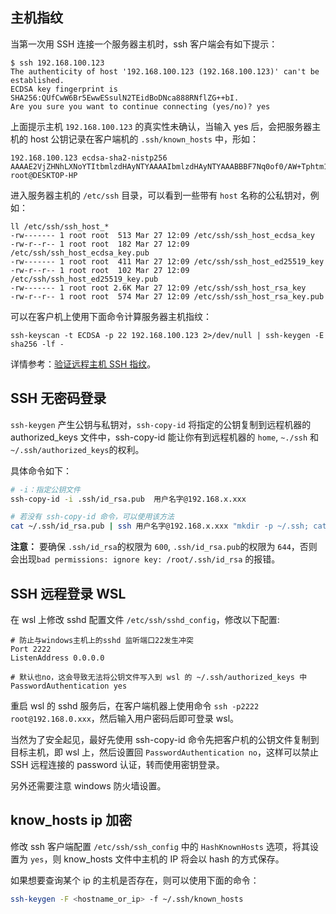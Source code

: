 ## 主机指纹

当第一次用 SSH 连接一个服务器主机时，ssh 客户端会有如下提示：

```
$ ssh 192.168.100.123
The authenticity of host '192.168.100.123 (192.168.100.123)' can't be established.
ECDSA key fingerprint is SHA256:QUfCwW6Br5EwwESsulN2TEidBoDNca888RNflZG++bI.
Are you sure you want to continue connecting (yes/no)? yes
```

上面提示主机 `192.168.100.123` 的真实性未确认，当输入 yes 后，会把服务器主机的 host 公钥记录在客户端机的 `.ssh/known_hosts` 中，形如：

```
192.168.100.123 ecdsa-sha2-nistp256 AAAAE2VjZHNhLXNoYTItbmlzdHAyNTYAAAAIbmlzdHAyNTYAAABBBF7Nq0of0/AW+Tphtm1ESs8stGAxxSfQvGYyk0VGPEshHOwU/A6Y4BBIBOjE7egqxkhapxf+BdNmH98DyYhQRps= root@DESKTOP-HP
```

进入服务器主机的 `/etc/ssh` 目录，可以看到一些带有 `host` 名称的公私钥对，例如：

```
ll /etc/ssh/ssh_host_*
-rw------- 1 root root  513 Mar 27 12:09 /etc/ssh/ssh_host_ecdsa_key
-rw-r--r-- 1 root root  182 Mar 27 12:09 /etc/ssh/ssh_host_ecdsa_key.pub
-rw------- 1 root root  411 Mar 27 12:09 /etc/ssh/ssh_host_ed25519_key
-rw-r--r-- 1 root root  102 Mar 27 12:09 /etc/ssh/ssh_host_ed25519_key.pub
-rw------- 1 root root 2.6K Mar 27 12:09 /etc/ssh/ssh_host_rsa_key
-rw-r--r-- 1 root root  574 Mar 27 12:09 /etc/ssh/ssh_host_rsa_key.pub
```

可以在客户机上使用下面命令计算服务器主机指纹：

```
ssh-keyscan -t ECDSA -p 22 192.168.100.123 2>/dev/null | ssh-keygen -E sha256 -lf -
```

详情参考：[验证远程主机 SSH 指纹](https://www.cnblogs.com/rongfengliang/p/10448225.html)。

## SSH 无密码登录

`ssh-keygen` 产生公钥与私钥对，`ssh-copy-id` 将指定的公钥复制到远程机器的 authorized_keys 文件中，ssh-copy-id 能让你有到远程机器的 `home`, `~./ssh` 和 `~/.ssh/authorized_keys`的权利。

具体命令如下：

```bash
# -i：指定公钥文件
ssh-copy-id -i .ssh/id_rsa.pub  用户名字@192.168.x.xxx

# 若没有 ssh-copy-id 命令，可以使用该方法
cat ~/.ssh/id_rsa.pub | ssh 用户名字@192.168.x.xxx "mkdir -p ~/.ssh; cat >> ~/.ssh/authorized_keys"
```

**注意：** 要确保 `.ssh/id_rsa`的权限为 `600`, `.ssh/id_rsa.pub`的权限为 `644`，否则会出现`bad permissions: ignore key: /root/.ssh/id_rsa` 的报错。

## SSH 远程登录 WSL

在 wsl 上修改 sshd 配置文件 `/etc/ssh/sshd_config`，修改以下配置:

```
# 防止与windows主机上的sshd 监听端口22发生冲突
Port 2222
ListenAddress 0.0.0.0

# 默认也no，这会导致无法将公钥文件写入到 wsl 的 ~/.ssh/authorized_keys 中
PasswordAuthentication yes
```

重启 wsl 的 sshd 服务后，在客户端机器上使用命令 `ssh -p2222 root@192.168.0.xxx`，然后输入用户密码后即可登录 wsl。

当然为了安全起见，最好先使用 ssh-copy-id 命令先把客户机的公钥文件复制到目标主机，即 wsl 上，然后设置回 `PasswordAuthentication no`，这样可以禁止 SSH 远程连接的 password 认证，转而使用密钥登录。

另外还需要注意 windows 防火墙设置。

## know_hosts ip 加密

修改 ssh 客户端配置 `/etc/ssh/ssh_config` 中的 `HashKnownHosts` 选项，将其设置为 `yes`，则 know_hosts 文件中主机的 IP 将会以 hash 的方式保存。

如果想要查询某个 ip 的主机是否存在，则可以使用下面的命令：

```bash
ssh-keygen -F <hostname_or_ip> -f ~/.ssh/known_hosts
```
